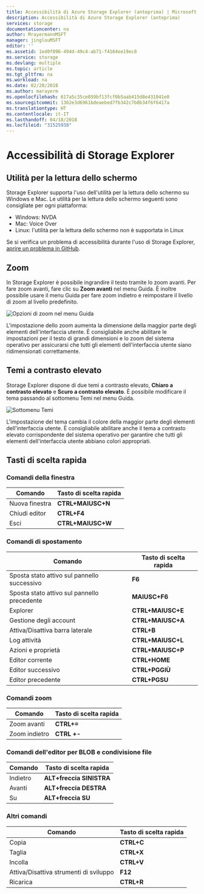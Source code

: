 ```yaml
---
title: Accessibilità di Azure Storage Explorer (anteprima) | Microsoft Docs
description: Accessibilità di Azure Storage Explorer (anteprima)
services: storage
documentationcenter: na
author: MrayermannMSFT
manager: jinglouMSFT
editor: ''
ms.assetid: 1ed0f096-494d-49c4-ab71-f4164ee19ec8
ms.service: storage
ms.devlang: multiple
ms.topic: article
ms.tgt_pltfrm: na
ms.workload: na
ms.date: 02/20/2018
ms.author: marayerm
ms.openlocfilehash: 617a5c35ce059bf13fcf0b5aab415d8e431041e0
ms.sourcegitcommit: 1362e3d6961bdeaebed7fb342c7b0b34f6f6417a
ms.translationtype: HT
ms.contentlocale: it-IT
ms.lasthandoff: 04/18/2018
ms.locfileid: "31525938"
---
```

# <a name="storage-explorer-accessibility"></a>Accessibilità di Storage Explorer
## <a name="screen-readers"></a>Utilità per la lettura dello schermo
Storage Explorer supporta l'uso dell'utilità per la lettura dello schermo su Windows e Mac. Le utilità per la lettura dello schermo seguenti sono consigliate per ogni piattaforma:
* Windows: NVDA
* Mac: Voice Over
* Linux: l'utilità per la lettura dello schermo non è supportata in Linux

Se si verifica un problema di accessibilità durante l'uso di Storage Explorer, [aprire un problema in GitHub](https://github.com/Microsoft/AzureStorageExplorer/issues).

## <a name="zoom"></a>Zoom
In Storage Explorer è possibile ingrandire il testo tramite lo zoom avanti. Per fare zoom avanti, fare clic su **Zoom avanti** nel menu Guida. È inoltre possibile usare il menu Guida per fare zoom indietro e reimpostare il livello di zoom al livello predefinito.

![Opzioni di zoom nel menu Guida][0]

L'impostazione dello zoom aumenta la dimensione della maggior parte degli elementi dell'interfaccia utente. È consigliabile anche abilitare le impostazioni per il testo di grandi dimensioni e lo zoom del sistema operativo per assicurarsi che tutti gli elementi dell'interfaccia utente siano ridimensionati correttamente.

## <a name="high-contrast-theming"></a>Temi a contrasto elevato
Storage Explorer dispone di due temi a contrasto elevato, **Chiaro a contrasto elevato** e **Scuro a contrasto elevato**. È possibile modificare il tema passando al sottomenu Temi nel menu Guida.

![Sottomenu Temi][1]

L'impostazione del tema cambia il colore della maggior parte degli elementi dell'interfaccia utente. È consigliabile abilitare anche il tema a contrasto elevato corrispondente del sistema operativo per garantire che tutti gli elementi dell'interfaccia utente abbiano colori appropriati.

## <a name="shortcut-keys"></a>Tasti di scelta rapida
### <a name="window-commands"></a>Comandi della finestra
|Comando|Tasto di scelta rapida|
|--------------|------------------------|
|Nuova finestra|**CTRL+MAIUSC+N**|
|Chiudi editor|**CTRL+F4**|
|Esci|**CTRL+MAIUSC+W**|

### <a name="navigation-commands"></a>Comandi di spostamento
|Comando|Tasto di scelta rapida|
|--------------|------------------------|
|Sposta stato attivo sul pannello successivo|**F6**|
|Sposta stato attivo sul pannello precedente|**MAIUSC+F6**|
|Explorer|**CTRL+MAIUSC+E**|
|Gestione degli account|**CTRL+MAIUSC+A**|
|Attiva/Disattiva barra laterale|**CTRL+B**|
|Log attività|**CTRL+MAIUSC+L**|
|Azioni e proprietà|**CTRL+MAIUSC+P**|
|Editor corrente|**CTRL+HOME**|
|Editor successivo|**CTRL+PGGIÙ**|
|Editor precedente|**CTRL+PGSU**|

### <a name="zoom-commands"></a>Comandi zoom
|Comando|Tasto di scelta rapida|
|--------------|------------------------|
|Zoom avanti|**CTRL+=**|
|Zoom indietro|**CTRL +-**|

### <a name="blob-and-file-share-editor-commands"></a>Comandi dell'editor per BLOB e condivisione file
|Comando|Tasto di scelta rapida|
|--------------|------------------------|
|Indietro|**ALT+freccia SINISTRA**|
|Avanti|**ALT+freccia DESTRA**|
|Su|**ALT+freccia SU**|

### <a name="other-commands"></a>Altri comandi
|Comando|Tasto di scelta rapida|
|--------------|------------------------|
|Copia|**CTRL+C**|
|Taglia|**CTRL+X**|
|Incolla|**CTRL+V**|
|Attiva/Disattiva strumenti di sviluppo|**F12**|
|Ricarica|**CTRL+R**|

[0]: ./media/vs-azure-tools-storage-explorer-accessibility/Zoom.png
[1]: ./media/vs-azure-tools-storage-explorer-accessibility/HighContrast.png
